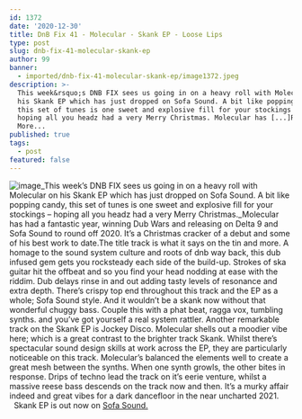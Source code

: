 ```yaml
---
id: 1372
date: '2020-12-30'
title: DnB Fix 41 - Molecular - Skank EP - Loose Lips
type: post
slug: dnb-fix-41-molecular-skank-ep
author: 99
banner:
  - imported/dnb-fix-41-molecular-skank-ep/image1372.jpeg
description: >-
  This week&rsquo;s DNB FIX sees us going in on a heavy roll with Molecular on
  his Skank EP which has just dropped on Sofa Sound. A bit like popping candy,
  this set of tunes is one sweet and explosive fill for your stockings &#8211;
  hoping all you headz had a very Merry Christmas. Molecular has [...]Read
  More...
published: true
tags:
  - post
featured: false
---
```

![image](../imported/dnb-fix-41-molecular-skank-ep/image1372.jpeg)_This week’s DNB FIX sees us going in on a heavy roll with Molecular on his Skank EP which has just dropped on Sofa Sound. A bit like popping candy, this set of tunes is one sweet and explosive fill for your stockings – hoping all you headz had a very Merry Christmas._Molecular has had a fantastic year, winning Dub Wars and releasing on Delta 9 and Sofa Sound to round off 2020. It’s a Christmas cracker of a debut and some of his best work to date.The title track is what it says on the tin and more. A homage to the sound system culture and roots of dnb way back, this dub infused gem gets you rocksteady each side of the build-up. Strokes of ska guitar hit the offbeat and so you find your head nodding at ease with the riddim. Dub delays rinse in and out adding tasty levels of resonance and extra depth. There’s crispy top end throughout this track and the EP as a whole; Sofa Sound style. And it wouldn’t be a skank now without that wonderful chuggy bass. Couple this with a phat beat, ragga vox, tumbling synths. and you’ve got yourself a real system rattler. Another remarkable track on the Skank EP is Jockey Disco. Molecular shells out a moodier vibe here; which is a great contrast to the brighter track Skank. Whilst there’s spectacular sound design skills at work across the EP, they are particularly noticeable on this track. Molecular’s balanced the elements well to create a great mesh between the synths. When one synth growls, the other bites in response. Drips of techno lead the track on it’s eerie venture, whilst a massive reese bass descends on the track now and then. It’s a murky affair indeed and great vibes for a dark dancefloor in the near uncharted 2021.     Skank EP is out now on [Sofa Sound.](https://sofasoundbristol.bandcamp.com/album/ssdigi017-molecular-skank-ep-2)